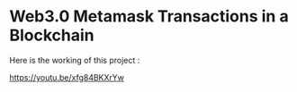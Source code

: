 # Web3.0 Metamask Transactions in a Blockchain

Here is the working of this project :

https://youtu.be/xfg84BKXrYw
